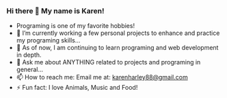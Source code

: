 ### Hi there 👋 My name is Karen!

- Programing is one of my favorite hobbies!
- 🔭 I’m currently working a few personal projects to enhance and practice my programing skills...
- 🌱 As of now, I am continuing to learn programing and web development in depth.
- 💬 Ask me about ANYTHING related to projects and programing in general...
- 📫 How to reach me: Email me at: karenharley88@gmail.com
- ⚡ Fun fact: I love Animals, Music and Food!

<!--
**KarenHarley/KarenHarley** is a ✨ _special_ ✨ repository because its `README.md` (this file) appears on your GitHub profile.

Here are some ideas to get you started:

- 🔭 I’m currently working on ...
- 🌱 I’m currently learning ...
- 👯 I’m looking to collaborate on ...
- 🤔 I’m looking for help with ...
- 💬 Ask me about ...
- 📫 How to reach me: ...
- 😄 Pronouns: ...
- ⚡ Fun fact: ...
-->
